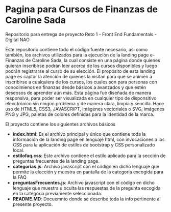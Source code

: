 # Pagina para Cursos de Finanzas de Caroline Sada
Repositorio para entrega de proyecto Reto 1 - Front End Fundamentals - Digital NAO

Este repositorio contiene todo el código fuente necesario, asi como también, los archivos utilizados para la ejecución de la landing page e-Finanzas de Caroline Sada, la cual consiste en una página donde quienes quieran inscribirse podrán leer acerca de los cursos disponibles y luego podrán registrarse al curso de su elección.
El propósito de esta landing page es captar la atención de quienes la visitan para que se animen a inscribirse a cualquiera de los cursos, los cuales son para personas con conocimienos en finanzas desde básicos a avanzados y que estén deseosos de aprender aún más.
Esta página fue diseñada de manera responsiva, para poder ser visualizada en cualquier tipo de disponsitivo elecctrónico sin ningún problema y de manera clara, limpia y sencilla. Hace uso de HTML5, CSS3, JAVASCRIPT, imágenes vectoriales o SVG, imágenes PNG y JPG, paletas de colores definidas para la identidad de la marca.

El proyecto contiene los siguientes archivos básicos
- **index.html**: Es el archivo principal y único que contiene toda la información de la landing page en lenguaje html, con invocaciones a los CSS para la aplicación de estilos de bootstrap y CSS personalizado local.
- **estilofaq.css**: Este archivo contiene el estilo aplicado para la sección de preguntas frecuentes de la landing page.
- **categorias.js**: Archivo javascript con el código en dicho lenguaje que permite la elección y muestra en pantalla de la categoria escogida para la FAQ
- **preguntasFrecuentes.js**: Archivo javascript con el código en dicho lenguaje que muestra u oculta las respuestas de la pregunta escogida en la categoría previamente seleccionada.
- **README.MD**: Docuemnto donde se describe toda la info pertinente al presente proyecto.
